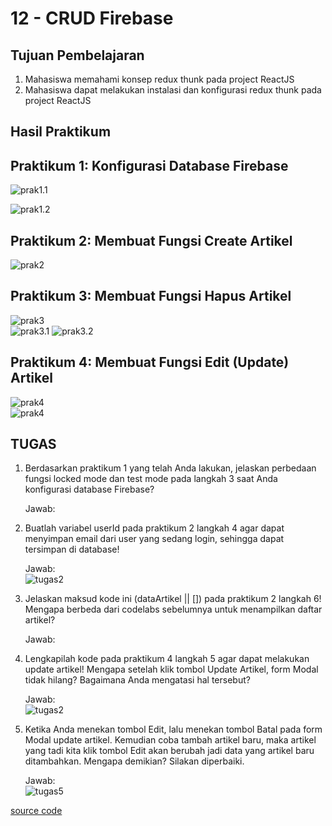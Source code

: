 # 12 - CRUD Firebase
## Tujuan Pembelajaran

1. Mahasiswa memahami konsep redux thunk pada project ReactJS
2. Mahasiswa dapat melakukan instalasi dan konfigurasi redux thunk pada project ReactJS

## Hasil Praktikum
## Praktikum 1: Konfigurasi Database Firebase

![prak1.1](img/prak1.1.png)

![prak1.2](img/prak1.2.png)

## Praktikum 2: Membuat Fungsi Create Artikel

![prak2](img/prak2.png)

## Praktikum 3: Membuat Fungsi Hapus Artikel

![prak3](img/prak3.png)  
![prak3.1](img/prak3.1.png)
![prak3.2](img/prak3.2.png)  

## Praktikum 4: Membuat Fungsi Edit (Update) Artikel

![prak4](img/prak4.png)  
![prak4](img/prak4.2.png)  

## TUGAS
1. Berdasarkan praktikum 1 yang telah Anda lakukan, jelaskan perbedaan fungsi locked mode dan test mode pada langkah 3 saat Anda konfigurasi database Firebase?

    Jawab: 

2. Buatlah variabel userId pada praktikum 2 langkah 4 agar dapat menyimpan email dari user yang sedang login, sehingga dapat tersimpan di database!

    Jawab:  
    ![tugas2](img/tugas2.png)   

3. Jelaskan maksud kode ini (dataArtikel || []) pada praktikum 2 langkah 6! Mengapa berbeda dari codelabs sebelumnya untuk menampilkan daftar artikel?

    Jawab: 
    
4. Lengkapilah kode pada praktikum 4 langkah 5 agar dapat melakukan update artikel! Mengapa setelah klik tombol Update Artikel, form Modal tidak hilang? Bagaimana Anda mengatasi hal tersebut?

    Jawab:    
    ![tugas2](img/tugas2.png)  
5. Ketika Anda menekan tombol Edit, lalu menekan tombol Batal pada form Modal update artikel. Kemudian coba tambah artikel baru, maka artikel yang tadi kita klik tombol Edit akan berubah jadi data yang artikel baru ditambahkan. Mengapa demikian? Silakan diperbaiki.

    Jawab:  
    ![tugas5](img/tugas5.png)  

[source code](../../src/12_crud_firebase/)